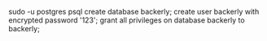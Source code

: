 sudo -u postgres psql
create database backerly;
create user backerly with encrypted password '123';
grant all privileges on database backerly to backerly;